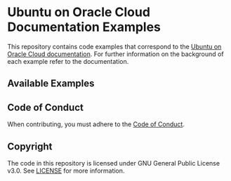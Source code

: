 # Ubuntu on Oracle Cloud Documentation Examples

This repository contains code examples that correspond to the [Ubuntu on Oracle Cloud documentation](https://canonical-oracle.readthedocs-hosted.com/). For further information on the background of each example refer to the documentation.

## Available Examples

## Code of Conduct

When contributing, you must adhere to the [Code of Conduct](https://ubuntu.com/community/ethos/code-of-conduct).

## Copyright

The code in this repository is licensed under GNU General Public License v3.0.
See [LICENSE](https://github.com/uhryniuk/oracle-doc-examples/blob/main/LICENSE) for more information.
